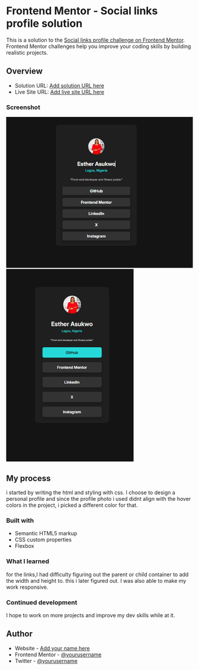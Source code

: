 # Frontend Mentor - Social links profile solution

This is a solution to the [Social links profile challenge on Frontend Mentor](https://www.frontendmentor.io/challenges/social-links-profile-UG32l9m6dQ). Frontend Mentor challenges help you improve your coding skills by building realistic projects.

## Overview

- Solution URL: [Add solution URL here](https://github.com/obongg/Dev-and-I/)
- Live Site URL: [Add live site URL here](https://your-live-site-url.com)

### Screenshot

![](./screenshot/Capture2.PNG)
![](./screenshot/Capture22.PNG)

## My process

i started by writing the html and styling with css. I choose to design a personal profile and since the profile photo i used didnt align with the hover colors in the project, i picked a different color for that.

### Built with

- Semantic HTML5 markup
- CSS custom properties
- Flexbox

### What I learned

for the links,I had difficulty figuring out the parent or child container to add the width and height to. this i later figured out.
I was also able to make my work responsive.

### Continued development

I hope to work on more projects and improve my dev skills while at it.

## Author

- Website - [Add your name here](https://www.your-site.com)
- Frontend Mentor - [@yourusername](https://www.frontendmentor.io/profile/yourusername)
- Twitter - [@yourusername](https://www.twitter.com/yourusername)
